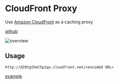 # CloudFront Proxy

Use [Amazon CloudFront](http://aws.amazon.com/cloudfront/) as a caching proxy

[github](https://github.com/youpy/cloudfrontproxy)

![overview](http://d20tgthml5p1qx.cloudfront.net/http%3A%2F%2Fdl.dropbox.com%2Fu%2F334064%2Fcloudfrontproxy.png)

## Usage

`http://d20tgthml5p1qx.cloudfront.net/<encoded URL>`

[example](http://d20tgthml5p1qx.cloudfront.net/https%3A%2F%2Fsi0.twimg.com%2Fprofile_images%2F952736113%2Ftanimura_no_haikei_reasonably_small.png)
